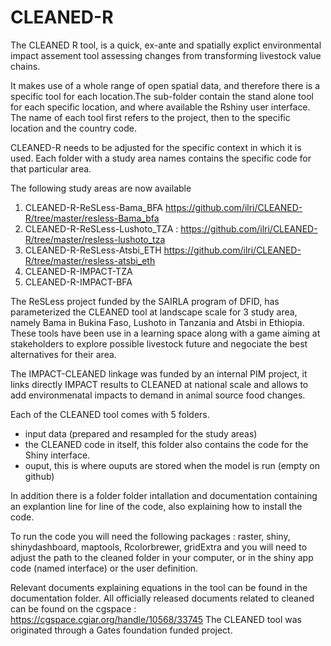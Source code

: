 # CLEANED-R

The CLEANED R tool, is a quick, ex-ante and spatially explict environmental impact assement tool assessing changes from transforming livestock value chains. 

It makes use of a whole range of open spatial data, and therefore there is a specific tool for each location.The sub-folder contain the stand alone tool for each specific location, and where available the Rshiny user interface. 
The name of each tool first refers to the project, then to the specific location and the country code. 

CLEANED-R needs to be adjusted for the specific context in which it is used. Each folder with a study area names contains the specific code for that particular area.

The following study areas are now available

1. CLEANED-R-ReSLess-Bama_BFA https://github.com/ilri/CLEANED-R/tree/master/resless-Bama_bfa
1. CLEANED-R-ReSLess-Lushoto_TZA : https://github.com/ilri/CLEANED-R/tree/master/resless-lushoto_tza
1. CLEANED-R-ReSLess-Atsbi_ETH https://github.com/ilri/CLEANED-R/tree/master/resless-atsbi_eth
1. CLEANED-R-IMPACT-TZA
1. CLEANED-R-IMPACT-BFA

The ReSLess project funded by the SAIRLA program of DFID, has parameterized the CLEANED tool at landscape scale for 3 study area, namely Bama in Bukina Faso, Lushoto in Tanzania and Atsbi in Ethiopia. These tools have been use in a learning space along with a game aiming at stakeholders to explore possible livestock future and negociate the best alternatives for their area. 

The IMPACT-CLEANED linkage was funded by an internal PIM project, it links directly IMPACT results to CLEANED at national scale and allows to add environmenatal impacts to demand in animal source food changes.


Each of the CLEANED tool comes with 5 folders.

* input data (prepared and resampled for the study areas)
* the CLEANED code in itself, this folder also contains the code for the Shiny interface.
* ouput, this is where ouputs are stored when the model is run (empty on github)
 

In addition there is a folder folder intallation and documentation containing an explantion line for line of the code, also explaining how to install the code.

To run the code you will need the following packages : raster, shiny, shinydashboard, maptools, Rcolorbrewer, gridExtra and you will need to adjust the path to the cleaned folder in your computer, or in the shiny app code (named interface) or the user definition.

Relevant documents explaining equations in the tool can be found in the documentation folder. 
All officially released documents related to cleaned can be found on the cgspace : https://cgspace.cgiar.org/handle/10568/33745 
The CLEANED tool was originated through a Gates foundation funded project. 

